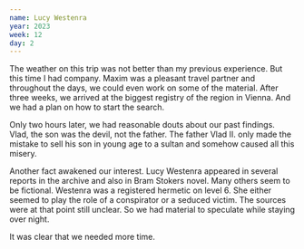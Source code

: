 ```yaml
---
name: Lucy Westenra
year: 2023
week: 12
day: 2
---
```


The weather on this trip was not better than my previous experience. But this
time I had company. Maxim was a pleasant travel partner and throughout the days,
we could even work on some of the material. After three weeks, we arrived at the
biggest registry of the region in Vienna. And we had a plan on how to start the
search.

Only two hours later, we had reasonable douts about our past findings. Vlad, the
son was the devil, not the father. The father Vlad II. only made the mistake to
sell his son in young age to a sultan and somehow caused all this misery.

Another fact awakened our interest. Lucy Westenra appeared in several reports in
the archive and also in Bram Stokers novel. Many others seem to be fictional.
Westenra was a registered hermetic on level 6. She either seemed to play the
role of a conspirator or a seduced victim. The sources were at that point still
unclear. So we had material to speculate while staying over night.

It was clear that we needed more time.
